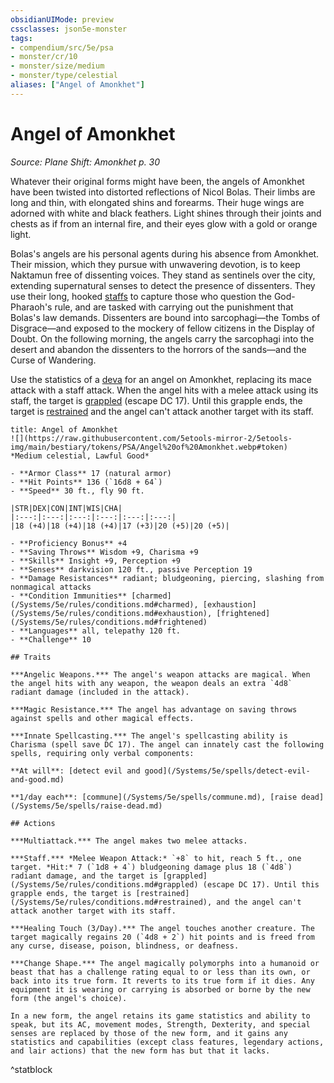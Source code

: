 ```yaml
---
obsidianUIMode: preview
cssclasses: json5e-monster
tags:
- compendium/src/5e/psa
- monster/cr/10
- monster/size/medium
- monster/type/celestial
aliases: ["Angel of Amonkhet"]
---
```

# Angel of Amonkhet
*Source: Plane Shift: Amonkhet p. 30*  

Whatever their original forms might have been, the angels of Amonkhet have been twisted into distorted reflections of Nicol Bolas. Their limbs are long and thin, with elongated shins and forearms. Their huge wings are adorned with white and black feathers. Light shines through their joints and chests as if from an internal fire, and their eyes glow with a gold or orange light.

Bolas's angels are his personal agents during his absence from Amonkhet. Their mission, which they pursue with unwavering devotion, is to keep Naktamun free of dissenting voices. They stand as sentinels over the city, extending supernatural senses to detect the presence of dissenters. They use their long, hooked [staffs](/Systems/5e/items/staff.md) to capture those who question the God-Pharaoh's rule, and are tasked with carrying out the punishment that Bolas's law demands. Dissenters are bound into sarcophagi—the Tombs of Disgrace—and exposed to the mockery of fellow citizens in the Display of Doubt. On the following morning, the angels carry the sarcophagi into the desert and abandon the dissenters to the horrors of the sands—and the Curse of Wandering.

Use the statistics of a [deva](/Systems/5e/bestiary/celestial/deva.md) for an angel on Amonkhet, replacing its mace attack with a staff attack. When the angel hits with a melee attack using its staff, the target is [grappled](/Systems/5e/rules/conditions.md#grappled) (escape DC 17). Until this grapple ends, the target is [restrained](/Systems/5e/rules/conditions.md#restrained) and the angel can't attack another target with its staff.

```ad-statblock
title: Angel of Amonkhet
![](https://raw.githubusercontent.com/5etools-mirror-2/5etools-img/main/bestiary/tokens/PSA/Angel%20of%20Amonkhet.webp#token)
*Medium celestial, Lawful Good*

- **Armor Class** 17 (natural armor)
- **Hit Points** 136 (`16d8 + 64`)
- **Speed** 30 ft., fly 90 ft.

|STR|DEX|CON|INT|WIS|CHA|
|:---:|:---:|:---:|:---:|:---:|:---:|
|18 (+4)|18 (+4)|18 (+4)|17 (+3)|20 (+5)|20 (+5)|

- **Proficiency Bonus** +4
- **Saving Throws** Wisdom +9, Charisma +9
- **Skills** Insight +9, Perception +9
- **Senses** darkvision 120 ft., passive Perception 19
- **Damage Resistances** radiant; bludgeoning, piercing, slashing from nonmagical attacks
- **Condition Immunities** [charmed](/Systems/5e/rules/conditions.md#charmed), [exhaustion](/Systems/5e/rules/conditions.md#exhaustion), [frightened](/Systems/5e/rules/conditions.md#frightened)
- **Languages** all, telepathy 120 ft.
- **Challenge** 10

## Traits

***Angelic Weapons.*** The angel's weapon attacks are magical. When the angel hits with any weapon, the weapon deals an extra `4d8` radiant damage (included in the attack).

***Magic Resistance.*** The angel has advantage on saving throws against spells and other magical effects.

***Innate Spellcasting.*** The angel's spellcasting ability is Charisma (spell save DC 17). The angel can innately cast the following spells, requiring only verbal components:

**At will**: [detect evil and good](/Systems/5e/spells/detect-evil-and-good.md)

**1/day each**: [commune](/Systems/5e/spells/commune.md), [raise dead](/Systems/5e/spells/raise-dead.md)

## Actions

***Multiattack.*** The angel makes two melee attacks.

***Staff.*** *Melee Weapon Attack:* `+8` to hit, reach 5 ft., one target. *Hit:* 7 (`1d8 + 4`) bludgeoning damage plus 18 (`4d8`) radiant damage, and the target is [grappled](/Systems/5e/rules/conditions.md#grappled) (escape DC 17). Until this grapple ends, the target is [restrained](/Systems/5e/rules/conditions.md#restrained), and the angel can't attack another target with its staff.

***Healing Touch (3/Day).*** The angel touches another creature. The target magically regains 20 (`4d8 + 2`) hit points and is freed from any curse, disease, poison, blindness, or deafness.

***Change Shape.*** The angel magically polymorphs into a humanoid or beast that has a challenge rating equal to or less than its own, or back into its true form. It reverts to its true form if it dies. Any equipment it is wearing or carrying is absorbed or borne by the new form (the angel's choice).

In a new form, the angel retains its game statistics and ability to speak, but its AC, movement modes, Strength, Dexterity, and special senses are replaced by those of the new form, and it gains any statistics and capabilities (except class features, legendary actions, and lair actions) that the new form has but that it lacks.
```
^statblock